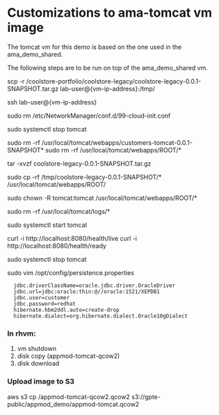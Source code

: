 # Customizations to ama-tomcat vm image

The tomcat vm for this demo is based on the one used in the ama_demo_shared.

The following steps are to be run on top of the ama_demo_shared vm.

scp -r /coolstore-portfolio/coolstore-legacy/coolstore-legacy-0.0.1-SNAPSHOT.tar.gz lab-user@{vm-ip-address}:/tmp/

ssh lab-user@{vm-ip-address}

sudo rm /etc/NetworkManager/conf.d/99-cloud-init.conf

sudo systemctl stop tomcat

sudo rm -rf /usr/local/tomcat/webapps/customers-tomcat-0.0.1-SNAPSHOT*
sudo rm -rf /usr/local/tomcat/webapps/ROOT/*

tar -xvzf coolstore-legacy-0.0.1-SNAPSHOT.tar.gz

sudo cp -rf /tmp/coolstore-legacy-0.0.1-SNAPSHOT/* /usr/local/tomcat/webapps/ROOT/

sudo chown -R tomcat:tomcat /usr/local/tomcat/webapps/ROOT/*

sudo rm -rf /usr/local/tomcat/logs/*

sudo systemctl start tomcat

curl -i http://localhost:8080/health/live
curl -i http://localhost:8080/health/ready

sudo systemctl stop tomcat

sudo vim /opt/config/persistence.properties
```
  jdbc.driverClassName=oracle.jdbc.driver.OracleDriver
  jdbc.url=jdbc:oracle:thin:@//oracle:1521/XEPDB1
  jdbc.user=customer
  jdbc.password=redhat
  hibernate.hbm2ddl.auto=create-drop
  hibernate.dialect=org.hibernate.dialect.Oracle10gDialect
````

### In rhvm:

1. vm shutdown
2. disk copy (appmod-tomcat-qcow2)
3. disk download

### Upload image to S3

aws s3 cp /appmod-tomcat-qcow2.qcow2 s3://gpte-public/appmod_demo/appmod-tomcat.qcow2
